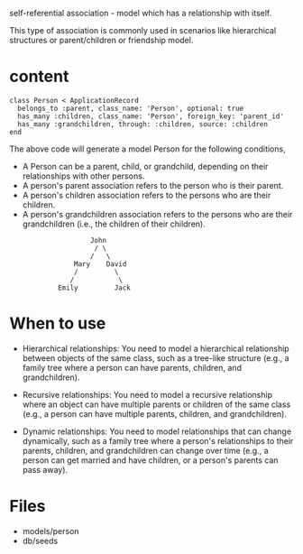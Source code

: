 self-referential association - model which has a relationship with itself.

This type of association is commonly used in scenarios like hierarchical structures or parent/children or friendship model.

# content

```
class Person < ApplicationRecord
  belongs_to :parent, class_name: 'Person', optional: true
  has_many :children, class_name: 'Person', foreign_key: 'parent_id'
  has_many :grandchildren, through: :children, source: :children
end
```

The above code will generate a model Person for the following conditions,

- A Person can be a parent, child, or grandchild, depending on their relationships with other persons.
- A person's parent association refers to the person who is their parent.
- A person's children association refers to the persons who are their children.
- A person's grandchildren association refers to the persons who are their grandchildren (i.e., the children of their children).

```
                    John
                     / \
                    /   \
                Mary    David
                /         \
               /           \
            Emily         Jack
```

# When to use

- Hierarchical relationships: You need to model a hierarchical relationship between objects of the same class, such as a tree-like structure (e.g., a family tree where a person can have parents, children, and grandchildren).

- Recursive relationships: You need to model a recursive relationship where an object can have multiple parents or children of the same class (e.g., a person can have multiple parents, children, and grandchildren).

- Dynamic relationships: You need to model relationships that can change dynamically, such as a family tree where a person's relationships to their parents, children, and grandchildren can change over time (e.g., a person can get married and have children, or a person's parents can pass away).

# Files

- models/person
- db/seeds
